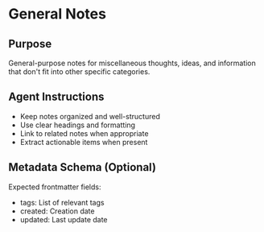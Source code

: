 # General Notes

## Purpose
General-purpose notes for miscellaneous thoughts, ideas, and information that don't fit into other specific categories.

## Agent Instructions
- Keep notes organized and well-structured
- Use clear headings and formatting
- Link to related notes when appropriate
- Extract actionable items when present

## Metadata Schema (Optional)
Expected frontmatter fields:
- tags: List of relevant tags
- created: Creation date
- updated: Last update date
